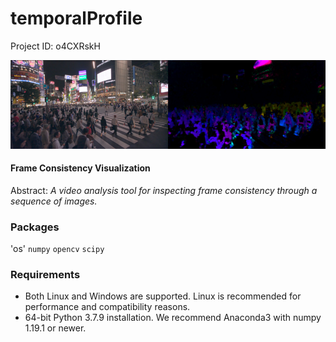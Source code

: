 # temporalProfile

Project ID: o4CXRskH

![alt text](https://github.com/epoch-rand/opticalFlow/blob/main/sample.png?raw=true)

#### Frame Consistency Visualization
Abstract: *A video analysis tool for inspecting frame consistency through a sequence of images.*

### Packages

'os' `numpy` `opencv` `scipy`

### Requirements

- Both Linux and Windows are supported. Linux is recommended for performance and compatibility reasons.
- 64-bit Python 3.7.9 installation. We recommend Anaconda3 with numpy 1.19.1 or newer.
